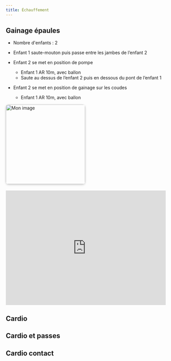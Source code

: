 ```yaml
---
title: Échauffement
---
```


## Gainage épaules

 * Nombre d'enfants : 2

 * Enfant 1 saute-mouton puis passe entre les jambes de l’enfant 2
 * Enfant 2 se met en position de pompe
   - Enfant 1 AR 10m, avec ballon
   - Saute au dessus de l’enfant 2 puis en dessous du pont de l’enfant 1
 * Enfant 2 se met en position de gainage sur les coudes
   - Enfant 1 AR 10m, avec ballon



<div style="display: flex; align-items: center; gap: 20px; flex-wrap: wrap;">
  <img src="https://xpessoles.github.io/img/fig_00.jpg" alt="Mon image" style="width: 250px; height: auto; border-radius: 8px; box-shadow: 0 2px 6px rgba(0,0,0,0.2);">
  <iframe width="640" height="360" src="https://www.youtube.com/embed/62liv-KtX98" title="Stade n°4 : Échauffement - Ecole de Rugby" frameborder="0" allow="accelerometer; autoplay; clipboard-write; encrypted-media; gyroscope; picture-in-picture; web-share" referrerpolicy="strict-origin-when-cross-origin" allowfullscreen></iframe>
</div>


## Cardio 

## Cardio et passes

## Cardio contact



